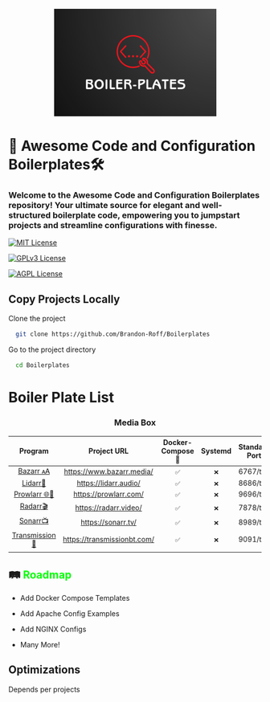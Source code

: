 
<p align="center"> <img src="Images/Header.png" alt="Header Images"></p>



# 🚀 Awesome Code and Configuration Boilerplates🛠️


### Welcome to the Awesome Code and Configuration Boilerplates repository! Your ultimate source for elegant and well-structured boilerplate code, empowering you to jumpstart projects and streamline configurations with finesse.


[![MIT License](https://img.shields.io/badge/License-MIT-green.svg)](https://choosealicense.com/licenses/mit/)

[![GPLv3 License](https://img.shields.io/badge/License-GPL%20v3-yellow.svg)](https://opensource.org/licenses/)

[![AGPL License](https://img.shields.io/badge/license-AGPL-blue.svg)](http://www.gnu.org/licenses/agpl-3.0)


## Copy Projects Locally 

Clone the project 


```bash
  git clone https://github.com/Brandon-Roff/Boilerplates
```

Go to the project directory

```bash
  cd Boilerplates
```



# Boiler Plate List
<center>
<h3> Media Box </h3>
</center>

| Program | Project URL | Docker-Compose 🐳 | Systemd | Standard Port |
| :--: | :--: | :--: | :--: | :--: |
| [Bazarr 🗚](Docker/Media/Bazarr/docker-compose.yml) | https://www.bazarr.media/ | `✅` | `❌` | 6767/tcp |
| [Lidarr🎵](Docker/Media/Lidarr/docker-compose.yml) | https://lidarr.audio/ | `✅` | `❌` | 8686/tcp |
| [Prowlarr 🌐🔗](Docker/Media/Prowlarr/docker-compose.yml) | https://prowlarr.com/ | `✅` | `❌` | 9696/tcp |
| [Radarr🎬](Docker/Media/Radarr/docker-compose.yml) | https://radarr.video/ | `✅` | `❌` | 7878/tcp |
| [Sonarr📺](Docker/Media/Sonarr/) | https://sonarr.tv/ | `✅` | `❌` | 8989/tcp |
| [Transmission 🧲](Docker/Media/Transmission/docker-compose.yml) | https://transmissionbt.com/ | `✅` | `❌` | 9091/tcp |
|  |  |  |  |  |




## 🛤️ <span style="color:#00ff00;">Roadmap</span> 

- Add Docker Compose Templates

- Add Apache Config Examples

- Add NGINX Configs

- Many More!


## Optimizations

Depends per projects

